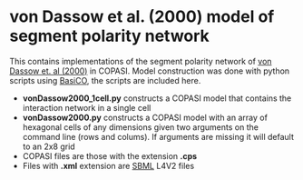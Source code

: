 # von Dassow et al. (2000) model of segment polarity network

This contains implementations of the segment polarity network of [von Dassow et. al (2000)](https://doi.org/10.1038/35018085) in COPASI. Model construction was done with python scripts using [BasiCO](https://github.com/copasi/basico), the scripts are included here.

 - **vonDassow2000_1cell.py** constructs a COPASI model that contains the interaction network in a single cell
 -  **vonDassow2000.py** constructs a COPASI model with an array of hexagonal cells of any dimensions given two arguments on the command line (rows and colums). If arguments are missing it will default to an 2x8 grid
 - COPASI files are those with the extension **.cps**
 - Files with **.xml** extension are [SBML](https://sbml.org/) L4V2 files

